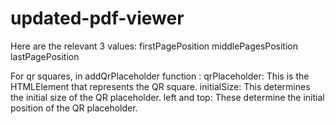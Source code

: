 # updated-pdf-viewer
Here are the relevant 3 values:
firstPagePosition
middlePagesPosition
lastPagePosition

For qr squares, in addQrPlaceholder function :
qrPlaceholder: This is the HTMLElement that represents the QR square.
initialSize: This determines the initial size of the QR placeholder.
left and top: These determine the initial position of the QR placeholder.
